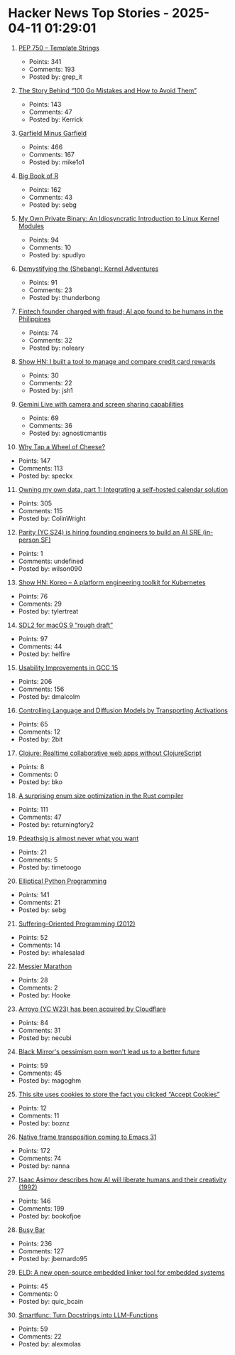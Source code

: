 # Hacker News Top Stories - 2025-04-11 01:29:01

1. [PEP 750 – Template Strings](https://peps.python.org/pep-0750/)
   - Points: 341
   - Comments: 193
   - Posted by: grep_it

2. [The Story Behind “100 Go Mistakes and How to Avoid Them”](https://www.thecoder.cafe/p/100-go-mistakes)
   - Points: 143
   - Comments: 47
   - Posted by: Kerrick

3. [Garfield Minus Garfield](https://garfieldminusgarfield.net)
   - Points: 466
   - Comments: 167
   - Posted by: mike1o1

4. [Big Book of R](https://www.bigbookofr.com/)
   - Points: 162
   - Comments: 43
   - Posted by: sebg

5. [My Own Private Binary: An Idiosyncratic Introduction to Linux Kernel Modules](https://www.muppetlabs.com/~breadbox/txt/mopb.html)
   - Points: 94
   - Comments: 10
   - Posted by: spudlyo

6. [Demystifying the (Shebang): Kernel Adventures](https://crocidb.com/post/kernel-adventures/demystifying-the-shebang/)
   - Points: 91
   - Comments: 23
   - Posted by: thunderbong

7. [Fintech founder charged with fraud; AI app found to be humans in the Philippines](https://techcrunch.com/2025/04/10/fintech-founder-charged-with-fraud-after-ai-shopping-app-found-to-be-powered-by-humans-in-the-philippines/)
   - Points: 74
   - Comments: 32
   - Posted by: noleary

8. [Show HN: I built a tool to manage and compare credit card rewards](https://rewards.getonecard.io)
   - Points: 30
   - Comments: 22
   - Posted by: jsh1

9. [Gemini Live with camera and screen sharing capabilities](https://blog.google/products/gemini/gemini-live-android-tips/)
   - Points: 69
   - Comments: 36
   - Posted by: agnosticmantis

10. [Why Tap a Wheel of Cheese?](https://www.cheeseprofessor.com/blog/cheese-wheel-tapping)
   - Points: 147
   - Comments: 113
   - Posted by: speckx

11. [Owning my own data, part 1: Integrating a self-hosted calendar solution](https://emilygorcenski.com/post/owning-my-own-data-part-1-integrating-a-self-hosted-calendar-solution/)
   - Points: 305
   - Comments: 115
   - Posted by: ColinWright

12. [Parity (YC S24) is hiring founding engineers to build an AI SRE (in-person SF)](https://www.ycombinator.com/companies/parity/jobs)
   - Points: 1
   - Comments: undefined
   - Posted by: wilson090

13. [Show HN: Koreo – A platform engineering toolkit for Kubernetes](https://koreo.dev/)
   - Points: 76
   - Comments: 29
   - Posted by: tylertreat

14. [SDL2 for macOS 9 “rough draft”](https://macintoshgarden.org/apps/sdl2-macos-9-rough-draft)
   - Points: 97
   - Comments: 44
   - Posted by: helfire

15. [Usability Improvements in GCC 15](https://developers.redhat.com/articles/2025/04/10/6-usability-improvements-gcc-15)
   - Points: 206
   - Comments: 156
   - Posted by: dmalcolm

16. [Controlling Language and Diffusion Models by Transporting Activations](https://machinelearning.apple.com/research/transporting-activations)
   - Points: 65
   - Comments: 12
   - Posted by: 2bit

17. [Clojure: Realtime collaborative web apps without ClojureScript](https://andersmurphy.com/2025/04/07/clojure-realtime-collaborative-web-apps-without-clojurescript.html)
   - Points: 8
   - Comments: 0
   - Posted by: bko

18. [A surprising enum size optimization in the Rust compiler](https://jpfennell.com/posts/enum-type-size/)
   - Points: 111
   - Comments: 47
   - Posted by: returningfory2

19. [Pdeathsig is almost never what you want](https://www.recall.ai/post/pdeathsig-is-almost-never-what-you-want)
   - Points: 21
   - Comments: 5
   - Posted by: timetoogo

20. [Elliptical Python Programming](https://susam.net/elliptical-python-programming.html)
   - Points: 141
   - Comments: 21
   - Posted by: sebg

21. [Suffering-Oriented Programming (2012)](http://nathanmarz.com/blog/suffering-oriented-programming.html)
   - Points: 52
   - Comments: 14
   - Posted by: whalesalad

22. [Messier Marathon](https://en.wikipedia.org/wiki/Messier_marathon)
   - Points: 28
   - Comments: 2
   - Posted by: Hooke

23. [Arroyo (YC W23) has been acquired by Cloudflare](https://www.arroyo.dev/blog/arroyo-is-joining-cloudflare)
   - Points: 84
   - Comments: 31
   - Posted by: necubi

24. [Black Mirror's pessimism porn won't lead us to a better future](https://www.theguardian.com/technology/2025/apr/10/black-mirror-tv-show-pessimism)
   - Points: 59
   - Comments: 45
   - Posted by: magoghm

25. [This site uses cookies to store the fact you clicked “Accept Cookies”](https://rodyne.com/?p=2368)
   - Points: 12
   - Comments: 11
   - Posted by: boznz

26. [Native frame transposition coming to Emacs 31](https://p.bauherren.ovh/blog/tech/new_window_cmds)
   - Points: 172
   - Comments: 74
   - Posted by: nanna

27. [Isaac Asimov describes how AI will liberate humans and their creativity (1992)](https://www.openculture.com/2025/04/isaac-asimov-describes-how-ai-will-liberate-humans-their-creativity.html)
   - Points: 146
   - Comments: 199
   - Posted by: bookofjoe

28. [Busy Bar](https://busy.bar)
   - Points: 236
   - Comments: 127
   - Posted by: jbernardo95

29. [ELD: A new open-source embedded linker tool for embedded systems](https://www.qualcomm.com/developer/blog/2025/04/eld-new-open-source-embedded-linker-tool-for-embedded-systems)
   - Points: 45
   - Comments: 0
   - Posted by: quic_bcain

30. [Smartfunc: Turn Docstrings into LLM-Functions](https://github.com/koaning/smartfunc)
   - Points: 59
   - Comments: 22
   - Posted by: alexmolas

